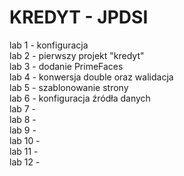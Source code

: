 # KREDYT - JPDSI
lab 1 - konfiguracja
<br>
lab 2 - pierwszy projekt "kredyt"
<br>
lab 3 - dodanie PrimeFaces
<br>
lab 4 - konwersja double oraz walidacja
<br>
lab 5 - szablonowanie strony
<br>
lab 6 - konfiguracja źródła danych
<br>
lab 7 - 
<br>
lab 8 - 
<br>
lab 9 - 
<br>
lab 10 - 
<br>
lab 11 - 
<br>
lab 12 - 
